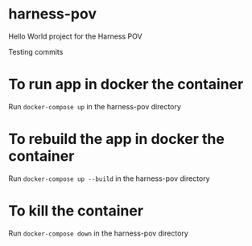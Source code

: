 # harness-pov
 Hello World project for the Harness POV

Testing commits

# To run app in docker the container

Run `docker-compose up` in the harness-pov directory

# To rebuild the app in docker the container

Run `docker-compose up --build` in the harness-pov directory

# To kill the container

Run `docker-compose down` in the harness-pov directory